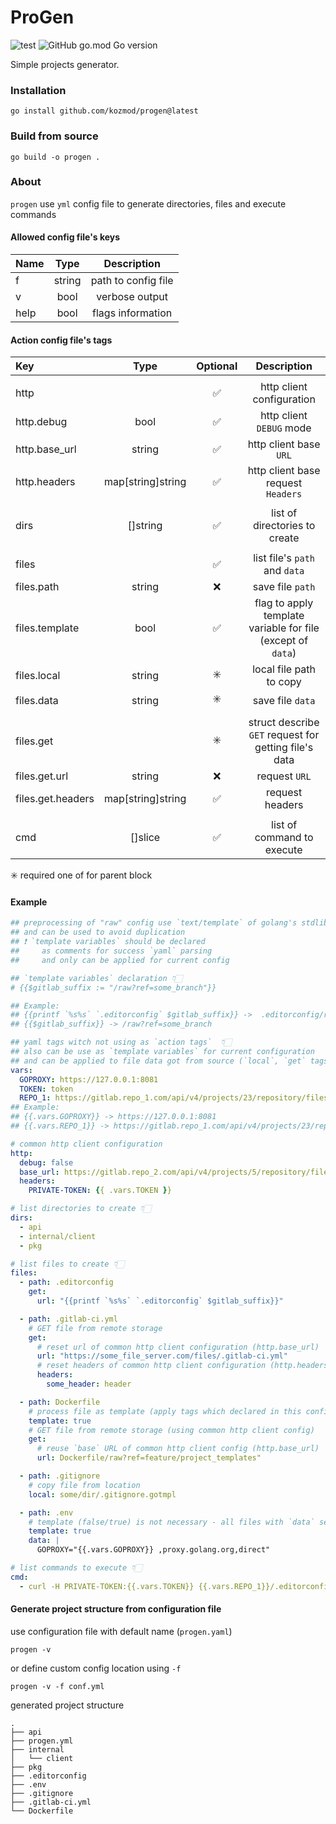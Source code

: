 # ProGen

![test](https://github.com/kozmod/progen/actions/workflows/test.yml/badge.svg)
![GitHub go.mod Go version](https://img.shields.io/github/go-mod/go-version/kozmod/progen)

Simple projects generator.

### Installation

```console
go install github.com/kozmod/progen@latest
```

### Build from source
```console
go build -o progen .
```

### About

`progen` use `yml` config file to generate directories, files and execute commands

#### Allowed config file's keys

| Name |  Type  |     Description     |
|:-----|:------:|:-------------------:|
| f    | string | path to config file |
| v    |  bool  |   verbose output    |
| help |  bool  |  flags information  |

#### Action config file's tags

| Key               |       Type        | Optional |                         Description                         |
|:------------------|:-----------------:|:--------:|:-----------------------------------------------------------:|
|                   |                   |          |                                                             |
| http              |                   |    ✅     |                  http client configuration                  |
| http.debug        |       bool        |    ✅     |                  http client `DEBUG` mode                   |
| http.base_url     |      string       |    ✅     |                   http client base `URL`                    |
| http.headers      | map[string]string |    ✅     |             http client base request `Headers`              |
|                   |                   |          |                                                             |
| dirs              |     []string      |    ✅     |                list of directories to create                |
|                   |                   |          |                                                             |
| files             |                   |    ✅     |                list file's `path` and `data`                |
| files.path        |      string       |    ❌     |                      save file `path`                       |
| files.template    |       bool        |    ✅     | flag to apply template variable for file (except of `data`) |
| files.local       |      string       |    ✳️    |                   local file path to copy                   |
| files.data        |      string       |    ✳️    |                      save file `data`                       |
|                   |                   |          |                                                             |
| files.get         |                   |    ✳️    |    struct describe `GET` request for getting file's data    |
| files.get.url     |      string       |    ❌     |                        request `URL`                        |
| files.get.headers | map[string]string |    ✅     |                       request headers                       |
|                   |                   |          |                                                             |
| cmd               |      []slice      |    ✅     |                 list of command to execute                  |

✳️ required one of for parent block

#### Example

```yaml
## preprocessing of "raw" config use `text/template` of golang's stdlib
## and can be used to avoid duplication
## ❗️ `template variables` should be declared 
##     as comments for success `yaml` parsing
##     and only can be applied for current config

## `template variables` declaration 👇🏻 
# {{$gitlab_suffix := "/raw?ref=some_branch"}}

## Example:
## {{printf `%s%s` `.editorconfig` $gitlab_suffix}} ->  .editorconfig/raw?ref=some_branch
## {{$gitlab_suffix}} -> /raw?ref=some_branch

## yaml tags witch not using as `action tags`  👇🏻
## also can be use as `template variables` for current configuration 
## and can be applied to file data got from source (`local`, `get` tags)
vars:
  GOPROXY: https://127.0.0.1:8081
  TOKEN: token
  REPO_1: https://gitlab.repo_1.com/api/v4/projects/23/repository/files
## Example:
## {{.vars.GOPROXY}} -> https://127.0.0.1:8081
## {{.vars.REPO_1}} -> https://gitlab.repo_1.com/api/v4/projects/23/repository/files

# common http client configuration  
http:
  debug: false
  base_url: https://gitlab.repo_2.com/api/v4/projects/5/repository/files/
  headers:
    PRIVATE-TOKEN: {{ .vars.TOKEN }}

# list directories to create 👇🏻
dirs:
  - api
  - internal/client
  - pkg

# list files to create 👇🏻
files:
  - path: .editorconfig
    get:
      url: "{{printf `%s%s` `.editorconfig` $gitlab_suffix}}"

  - path: .gitlab-ci.yml
    # GET file from remote storage
    get:
      # reset url of common http client configuration (http.base_url)
      url: "https://some_file_server.com/files/.gitlab-ci.yml"
      # reset headers of common http client configuration (http.headers)
      headers:
        some_header: header

  - path: Dockerfile
    # process file as template (apply tags which declared in this config)
    template: true
    # GET file from remote storage (using common http client config)
    get:
      # reuse `base` URL of common http client config (http.base_url)
      url: Dockerfile/raw?ref=feature/project_templates"

  - path: .gitignore
    # copy file from location
    local: some/dir/.gitignore.gotmpl

  - path: .env
    # template (false/true) is not necessary - all files with `data` section process as template
    template: true
    data: |
      GOPROXY="{{.vars.GOPROXY}} ,proxy.golang.org,direct"

# list commands to execute 👇🏻
cmd:
  - curl -H PRIVATE-TOKEN:{{.vars.TOKEN}} {{.vars.REPO_1}}/.editorconfig/raw?ref=master -o .editorconfig
```

#### Generate project structure from configuration file

use configuration file with default name (`progen.yaml`)

```console
progen -v
```

or define custom config location using `-f`

```console
progen -v -f conf.yml
```

generated project structure

```console
.
├── api
├── progen.yml
├── internal
│   └── client
├── pkg
├── .editorconfig 
├── .env
├── .gitignore
├── .gitlab-ci.yml
└── Dockerfile
```

